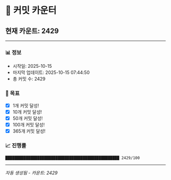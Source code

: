 # 🔢 커밋 카운터

## 현재 카운트: 2429

---

### 📊 정보
- 시작일: 2025-10-15
- 마지막 업데이트: 2025-10-15 07:44:50
- 총 커밋 수: 2429

### 🎯 목표
- [x] 1개 커밋 달성!
- [x] 10개 커밋 달성!
- [x] 50개 커밋 달성!
- [x] 100개 커밋 달성!
- [x] 365개 커밋 달성!

### 📈 진행률
```
██████████████████████████████████████████████████ 2429/100
```

---
*자동 생성됨 - 카운트: 2429*
